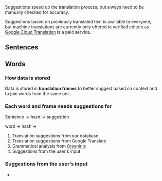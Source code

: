 Suggestions speed up the translation process, but always need to be manually checked for accuracy.

Suggestions based on previously translated text is available to everyone, but machine translations are currently only offered to verified editors as [Google Cloud Translation](https://cloud.google.com/translate/pricing) is a paid service.

## Sentences

## Words

### How data is stored

Data is stored in **translation frames** to better suggest based on context and to join words from the same unit.

### Each word and frame needs suggestions for

Sentence → hash → suggestion

word → hash →

1. Translation suggestions from our database
2. Translation suggestions from Google Translate
3. Grammatical analysis from [Greynir.is](https://greynir.is/about)
4. Suggestions from the user's input

### Suggestions from the user's input

- 